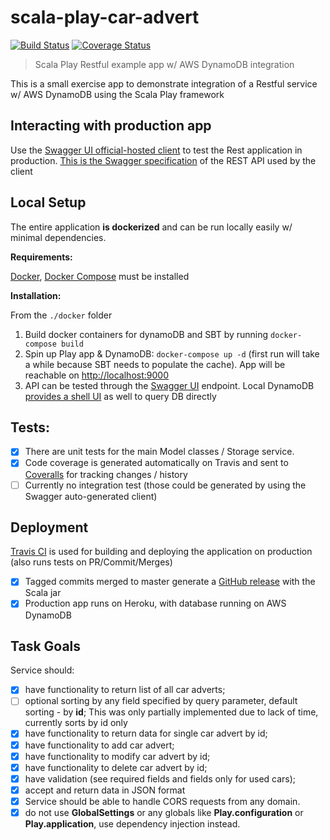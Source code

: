 scala-play-car-advert
=====================

[![Build Status][travis-image]][travis-url] [![Coverage Status][coveralls-image]][coveralls-url]

> Scala Play Restful example app w/ AWS DynamoDB integration

This is a small exercise app to demonstrate integration of a Restful service w/ AWS DynamoDB using the Scala Play framework  

## Interacting with production app

Use the [Swagger UI official-hosted client](http://petstore.swagger.io/?url=http://scala-play-car-advert.herokuapp.com/swagger/car/adverts/spec.yml) to test the Rest application in production.
[This is the Swagger specification](./public/swagger/carAdverts.yml) of the REST API used by the client

## Local Setup

The entire application **is dockerized** and can be run locally easily w/ minimal dependencies.

**Requirements:**

 [Docker](https://docs.docker.com/engine/installation/), [Docker Compose](https://docs.docker.com/compose/install/) must be installed
 
**Installation:**

From the `./docker` folder
1. Build docker containers for dynamoDB and SBT by running `docker-compose build`
2. Spin up Play app & DynamoDB: `docker-compose up -d` (first run will take a while because SBT needs to populate the cache). App will be reachable on [http://localhost:9000](http://localhost:9000)
3. API can be tested through the [Swagger UI](http://petstore.swagger.io/?url=http://localhost:9000/swagger/car/adverts/spec.yml) endpoint. Local DynamoDB [provides a shell UI](http://localhost:8000/shell/) as well to query DB directly       

## Tests:

- [x] There are unit tests for the main Model classes / Storage service. 
- [x] Code coverage is generated automatically on Travis and sent to [Coveralls](https://coveralls.io/github/inakianduaga/scala-play-car-advert) for tracking changes / history
- [ ] Currently no integration test (those could be generated by using the Swagger auto-generated client)

## Deployment

[Travis CI](https://travis-ci.org/inakianduaga/scala-play-car-advert/) is used for building and deploying the application on production (also runs tests on PR/Commit/Merges)

- [x] Tagged commits merged to master generate a [GitHub release](https://github.com/inakianduaga/scala-play-car-advert/releases) with the Scala jar
- [x] Production app runs on Heroku, with database running on AWS DynamoDB 

## Task Goals
 
Service should:

- [x]  have functionality to return list of all car adverts;
- [ ]  optional sorting by any field specified by query parameter, default sorting - by **id**; This was only partially implemented due to lack of time, currently sorts by id only
- [x] have functionality to return data for single car advert by id;
- [x] have functionality to add car advert;
- [x] have functionality to modify car advert by id;
- [x] have functionality to delete car advert by id;
- [x] have validation (see required fields and fields only for used cars);
- [x] accept and return data in JSON format
- [x] Service should be able to handle CORS requests from any domain.
- [x] do not use **GlobalSettings** or any globals like **Play.configuration** or **Play.application**, use dependency injection instead.
 
[travis-url]: https://travis-ci.org/inakianduaga/scala-play-car-advert
[travis-image]: https://travis-ci.org/inakianduaga/scala-play-car-advert.svg?branch=master

[coveralls-url]: https://coveralls.io/github/inakianduaga/scala-play-car-advert?branch=master
[coveralls-image]: https://coveralls.io/repos/github/inakianduaga/scala-play-car-advert/badge.svg?branch=master

